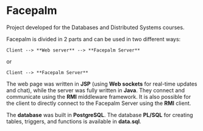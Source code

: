 Facepalm
========

Project developed for the Databases and Distributed Systems courses.

Facepalm is divided in 2 parts and can be used in two different ways:

	Client --> **Web server** --> **Facepalm Server**

or

	Client --> **Facepalm Server**

The web page was written in **JSP** (using **Web sockets** for real-time updates and chat), while the server was fully written in **Java**. They connect and communicate using the **RMI** middleware framework. It is also possible for the client to directly connect to the Facepalm Server using the **RMI** client.

The **database** was built in **PostgreSQL**. The database **PL/SQL** for creating tables, triggers, and functions is available in **data.sql**.

 